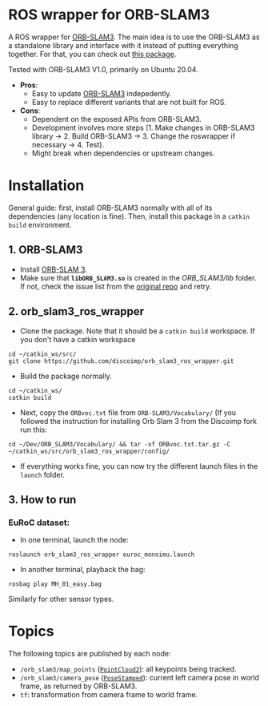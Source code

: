 # ROS wrapper for ORB-SLAM3

A ROS wrapper for [ORB-SLAM3](https://github.com/UZ-SLAMLab/ORB_SLAM3). The main idea is to use the ORB-SLAM3 as a standalone library and interface with it instead of putting everything together. For that, you can check out [this package](https://github.com/thien94/orb_slam_3_ros).

Tested with ORB-SLAM3 V1.0, primarily on Ubuntu 20.04.

- **Pros**:
  - Easy to update [ORB-SLAM3](https://github.com/UZ-SLAMLab/ORB_SLAM3#orb-slam3) indepedently.
  - Easy to replace different variants that are not built for ROS.
- **Cons**:
  - Dependent on the exposed APIs from ORB-SLAM3.
  - Development involves more steps (1. Make changes in ORB-SLAM3 library -> 2. Build ORB-SLAM3 -> 3. Change the roswrapper if necessary -> 4. Test).
  - Might break when dependencies or upstream changes.


# Installation

General guide: first, install ORB-SLAM3 normally with all of its dependencies (any location is fine). Then, install this package in a ```catkin build``` environment.

## 1. ORB-SLAM3

- Install [ORB-SLAM 3](https://github.com/discoimp/ORB_SLAM3#2-prerequisites).
- Make sure that **`libORB_SLAM3.so`** is created in the *ORB_SLAM3/lib* folder. If not, check the issue list from the [original repo](https://github.com/UZ-SLAMLab/ORB_SLAM3/issues) and retry.

## 2. orb_slam3_ros_wrapper

- Clone the package. Note that it should be a `catkin build` workspace.
If you don't have a catkin workspace 
```
cd ~/catkin_ws/src/
git clone https://github.com/discoimp/orb_slam3_ros_wrapper.git
```
- Build the package normally.
```
cd ~/catkin_ws/
catkin build
```

- Next, copy the `ORBvoc.txt` file from `ORB-SLAM3/Vocabulary/`
(If you followed the instruction for installing Orb Slam 3 from the Discoimp fork run this:
```
cd ~/Dev/ORB_SLAM3/Vocabulary/ && tar -xf ORBvoc.txt.tar.gz -C ~/catkin_ws/src/orb_slam3_ros_wrapper/config/
```

- If everything works fine, you can now try the different launch files in the `launch` folder.

## 3. How to run

### EuRoC dataset:

- In one terminal, launch the node:
```
roslaunch orb_slam3_ros_wrapper euroc_monoimu.launch
```
- In another terminal, playback the bag:
```
rosbag play MH_01_easy.bag
```
Similarly for other sensor types.

# Topics
The following topics are published by each node:
- `/orb_slam3/map_points` ([`PointCloud2`](http://docs.ros.org/en/melodic/api/sensor_msgs/html/msg/PointCloud2.html)): all keypoints being tracked.
- `/orb_slam3/camera_pose` ([`PoseStamped`](http://docs.ros.org/en/melodic/api/geometry_msgs/html/msg/PoseStamped.html)): current left camera pose in world frame, as returned by ORB-SLAM3.
- `tf`: transformation from camera frame to world frame.
